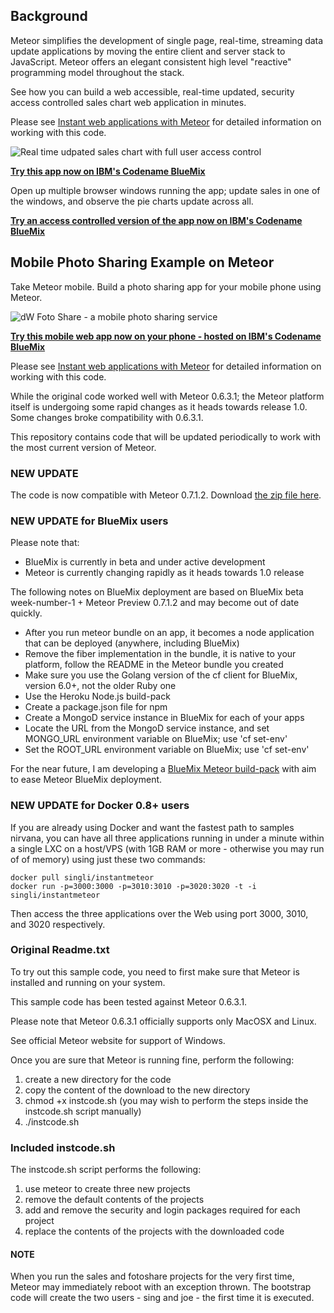Background
----------

Meteor simplifies the development of single page, real-time, streaming data update applications by moving the entire 
client and server stack to JavaScript.  Meteor offers an elegant consistent high level "reactive" programming 
model throughout the stack. 

See how you can build a web accessible, real-time updated, security access controlled sales chart web application in minutes.

Please see [Instant web applications with Meteor](http://www.ibm.com/developerworks/opensource/library/wa-meteor-webapps/index.html)  for detailed information on working with this code.

![Real time udpated sales chart with full user access control](http://www.ibm.com/developerworks/opensource/library/wa-meteor-webapps/figure3.jpg)

[**Try this app now on IBM's Codename BlueMix**](http://meteorsales1.ng.bluemix.net)

Open up multiple browser windows running the app; update sales in one of the windows, and observe the pie charts update across all.

[**Try an access controlled version of the app now on IBM's Codename BlueMix**](http://meteorsales2.ng.bluemix.net)

Mobile Photo Sharing Example on Meteor
--------------------------------------

Take Meteor mobile.  Build a photo sharing app for your mobile phone using Meteor.

![dW Foto Share - a mobile photo sharing service](http://www.ibm.com/developerworks/opensource/library/wa-meteor-webapps/figure7.jpg)

[**Try this mobile web app now on your phone - hosted on IBM's Codename BlueMix**](http://meteorfotoshare.ng.bluemix.net)

Please see [Instant web applications with Meteor](http://www.ibm.com/developerworks/opensource/library/wa-meteor-webapps/index.html)  for detailed information on working with this code.

While the original code worked well with Meteor 0.6.3.1; the Meteor platform itself is undergoing some rapid changes as it heads towards release 1.0. Some changes broke compatibility with 0.6.3.1.

This repository contains code that will be updated periodically to work with the most current version of Meteor.

### NEW UPDATE

The code is now compatible with Meteor 0.7.1.2.  Download [the zip file here](https://bitbucket.org/singli/instant-web-applications-with-meteor/downloads/code4meteor0_7_0_1.zip). 

### NEW UPDATE for BlueMix users

Please note that:

* BlueMix is currently in beta and under active development
* Meteor is currently changing rapidly as it heads towards 1.0 release

The following notes on BlueMix deployment are based on BlueMix beta week-number-1 + Meteor Preview 0.7.1.2 and may become out of date quickly.

* After you run meteor bundle on an app, it becomes a node application that can be deployed (anywhere, including BlueMix)
* Remove the fiber implementation in the bundle, it is native to your platform, follow the README in the Meteor bundle you created
* Make sure you use the Golang version of the cf client for BlueMix, version 6.0+, not the older Ruby one
* Use the Heroku Node.js build-pack
* Create a package.json file for npm
* Create a MongoD service instance in BlueMix for each of your apps
* Locate the URL from the MongoD service instance, and set MONGO_URL environment variable on BlueMix;  use 'cf set-env'
* Set the ROOT_URL environment variable on BlueMix; use 'cf set-env'

For the near future, I am developing a [BlueMix Meteor build-pack](https://github.com/Sing-Li/heroku-buildpack-nodejs) with aim to ease Meteor BlueMix deployment.

### NEW UPDATE for Docker 0.8+ users

If you are already using Docker and want the fastest path to samples nirvana, you can have all three applications running in under
a minute within a single LXC on a host/VPS (with 1GB RAM or more - otherwise you may run of of memory) using just these two commands:



    docker pull singli/instantmeteor
    docker run -p=3000:3000 -p=3010:3010 -p=3020:3020 -t -i singli/instantmeteor

Then access the three applications over the Web using port 3000, 3010, and 3020 respectively.



### Original Readme.txt

To try out this sample code, you need to first make sure that
Meteor is installed and running on your system.

This sample code has been tested against Meteor 0.6.3.1.

Please note that Meteor 0.6.3.1 officially supports only MacOSX and Linux.

See official Meteor website for support of Windows.

Once you are sure that Meteor is running fine, perform the following:

1. create a new directory for the code
2. copy the content of the download to the new directory
3. chmod +x instcode.sh
    (you may wish to perform the steps inside the instcode.sh script manually)
4. ./instcode.sh

### Included instcode.sh

The instcode.sh script performs the following:

1.	use meteor to create three new projects
2.	remove the default contents of the projects
3.	add and remove the security and login packages required for each project
4.	replace the contents of the projects with the downloaded code

#### NOTE

When you run the sales and fotoshare projects for the very first time, 
Meteor may immediately reboot with an exception thrown.  The bootstrap code
will create the two users - sing and joe - the first time it is executed.




